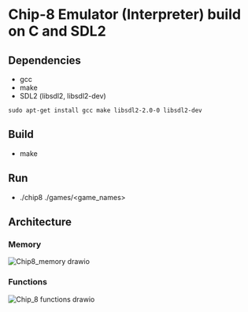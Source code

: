 # Chip-8 Emulator (Interpreter) build on C and SDL2
## Dependencies
* gcc 
* make
* SDL2 (libsdl2, libsdl2-dev)

```
sudo apt-get install gcc make libsdl2-2.0-0 libsdl2-dev
```

## Build
* make

## Run
* ./chip8 ./games/<game_names>

## Architecture
### Memory
![Chip8_memory drawio](https://github.com/user-attachments/assets/2fce2970-a831-4ac3-8bc9-3386a54194b5)


### Functions
![Chip_8 functions drawio](https://github.com/user-attachments/assets/48048c2c-0ca4-40dc-9179-93f1ac5eeb7f)
